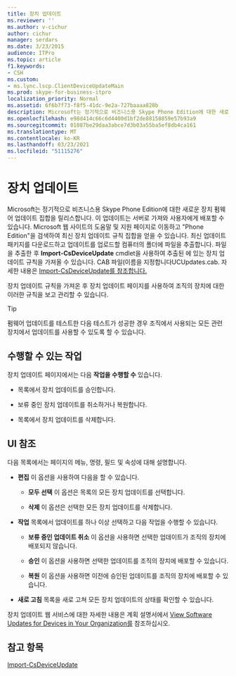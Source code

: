 ```yaml
---
title: 장치 업데이트
ms.reviewer: ''
ms.author: v-cichur
author: cichur
manager: serdars
ms.date: 3/23/2015
audience: ITPro
ms.topic: article
f1.keywords:
- CSH
ms.custom:
- ms.lync.lscp.ClientDeviceUpdateMain
ms.prod: skype-for-business-itpro
localization_priority: Normal
ms.assetid: 6f6b7f73-f8f5-41dc-9e2a-727baaaa828b
description: Microsoft는 정기적으로 비즈니스용 Skype Phone Edition에 대한 새로운 장치 펌웨어 업데이트 집합을 릴리스합니다. 이 업데이트는 서버로 가져와 사용자에게 배포할 수 있습니다. Microsoft 웹 사이트의 도움말 및 지원 페이지로 이동하고Phone Edition을 검색하여 최신 장치 업데이트 규칙 집합을 얻을 수 있습니다.최신 업데이트 패키지를 다운로드하고 업데이트를 업로드할 컴퓨터의 폴더에 파일을 추출합니다. 파일을 추출한 후 Import-CsDeviceUpdate cmdlet을 사용하여 추출된 에 있는 장치 업데이트 규칙을 가져올 수 있습니다. CAB 파일(이름을 지정합니다UCUpdates.cab. 자세한 내용은 Import-CsDeviceUpdate를 참조합니다.
ms.openlocfilehash: e98d414c66c6d4400d1bf2de88158859e57b93a9
ms.sourcegitcommit: 01087be29daa3abce7d3b03a55ba5ef8db4ca161
ms.translationtype: MT
ms.contentlocale: ko-KR
ms.lasthandoff: 03/23/2021
ms.locfileid: "51115276"
---
```

# <a name="device-update"></a>장치 업데이트

Microsoft는 정기적으로 비즈니스용 Skype Phone Edition에 대한 새로운 장치 펌웨어 업데이트 집합을 릴리스합니다. 이 업데이트는 서버로 가져와 사용자에게 배포할 수 있습니다. Microsoft 웹 사이트의 도움말 및 지원 페이지로 이동하고 "Phone Edition"을 검색하여 최신 장치 업데이트 규칙 집합을 얻을 수 있습니다. 최신 업데이트 패키지를 다운로드하고 업데이트를 업로드할 컴퓨터의 폴더에 파일을 추출합니다. 파일을 추출한 후 **Import-CsDeviceUpdate** cmdlet을 사용하여 추출된 에 있는 장치 업데이트 규칙을 가져올 수 있습니다. CAB 파일(이름을 지정합니다UCUpdates.cab. 자세한 내용은 [Import-CsDeviceUpdate를 참조합니다.](/powershell/module/skype/import-csdeviceupdate?view=skype-ps)

장치 업데이트 규칙을 가져온 후 장치 업데이트  페이지를 사용하여 조직의 장치에 대한 이러한 규칙을 보고 관리할 수 있습니다.

> [!TIP]
> 펌웨어 업데이트를 테스트한 다음 테스트가 성공한 경우 조직에서 사용되는 모든 관련 장치에서 업데이트를 사용할 수 있도록 할 수 있습니다.

## <a name="tasks-you-can-perform"></a>수행할 수 있는 작업

장치 업데이트 페이지에서는 다음 **작업을 수행할 수** 있습니다.

- 목록에서 장치 업데이트를 승인합니다.

- 보류 중인 장치 업데이트를 취소하거나 복원합니다.

- 목록에서 장치 업데이트를 삭제합니다.

## <a name="ui-reference"></a>UI 참조

다음 목록에서는 페이지의 메뉴, 명령, 필드 및 속성에 대해 설명합니다.

- **편집** 이 옵션을 사용하여 다음을 할 수 있습니다.

  - **모두 선택** 이 옵션은 목록의 모든 장치 업데이트를 선택합니다.

  - **삭제** 이 옵션은 선택한 모든 장치 업데이트를 삭제합니다.

- **작업** 목록에서 업데이트를 하나 이상 선택하고 다음 작업을 수행할 수 있습니다.

  - **보류 중인 업데이트 취소** 이 옵션을 사용하면 선택한 업데이트가 조직의 장치에 배포되지 않습니다.

  - **승인** 이 옵션을 사용하면 선택한 업데이트를 조직의 장치에 배포할 수 있습니다.

  - **복원** 이 옵션을 사용하면 이전에 승인된 업데이트를 조직의 장치에 배포할 수 있습니다.

- **새로 고침** 목록을 새로 고쳐 모든 장치 업데이트의 상태를 확인할 수 있습니다.

장치 업데이트 웹 서비스에 대한 자세한 내용은 계획 설명서에서 [View Software Updates for Devices in Your Organization를](/previous-versions/office/lync-server-2013/lync-server-2013-view-software-updates-for-devices-in-your-organization) 참조하십시오.
## <a name="see-also"></a>참고 항목

[Import-CsDeviceUpdate](/powershell/module/skype/import-csdeviceupdate?view=skype-ps)